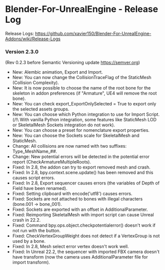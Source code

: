 # Blender-For-UnrealEngine - Release Log
Release Logs: https://github.com/xavier150/Blender-For-UnrealEngine-Addons/wiki/Release-Logs

### Version 2.3.0
(Rev 0.2.3 before Semantic Versioning update https://semver.org)

- New: Alembic animation, Export and Import.
- New: You can now change the CollisionTraceFlag of the StaticMesh (Collision Complexity).
- New: It is now possible to choose the name of the root bone for the skeleton in addon preferences (if "Armature", UE4 will remove the root bone).
- New: You can check export_ExportOnlySelected = True to export only the selected assets groups.
- New: You can choose which Python integration to use for Import Script. (/!\ With vanilla Python integration, some features like StaticMesh LOD or SkeletalMesh Sockets integration do not work).
- New: You can choose a preset for nomenclature export properties.
- New: You can choose the Sockets scale for SkeletalMesh and StaticMesh.
- Change: All collisions are now named with two suffixes: Type_MeshName_##.
- Change: New potential errors will be detected in the potential error report (CheckArmatureMultipleRoots).
- Fixed: In 2.8, the addon can try to export removed mesh and crash.
- Fixed: In 2.8, bpy.context.scene.update() has been removed and this causes script errors.
- Fixed: In 2.8, Export sequencer causes errors (the variables of Depth of Field have been renamed).
- Fixed: Setting clipboard with encode('utf8') causes errors.
- Fixed: Sockets are not attached to bones with illegal characters (bone.001 -> bone_001).
- Fixed: Sockets are exported with an offset in AdditionalParameter.
- Fixed: Reimporting SkeletalMesh with import script can cause Unreal crash in 22.2.
- Fixed: Command bpy.ops.object.checkpotentialerror() doesn't work if not run with the button.
- Fixed: CheckVertexGroupWeight does not detect if a VertexGroup is not used by a bone.
- Fixed: In 2.8, Mesh select error vertex doesn't work well.
- Fixed: In Unreal 22.2, the sequencer with imported FBX camera doesn't have transform (now the camera uses AdditionalParameter file for import transform).